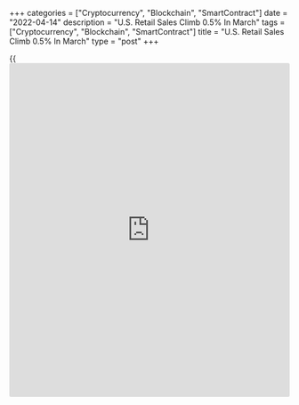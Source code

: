 +++
categories = ["Cryptocurrency", "Blockchain", "SmartContract"]
date = "2022-04-14"
description = "U.S. Retail Sales Climb 0.5% In March"
tags = ["Cryptocurrency", "Blockchain", "SmartContract"]
title = "U.S. Retail Sales Climb 0.5% In March"
type = "post"
+++

{{<iframe id="large-banner" src="https://www.bounty.group/#slide=19.0" width="100%" height="600" scrolling="no" style="border: 0px solid rgb(216, 221, 230); border-radius: 3px;">}}

Partly reflecting a spike in sales by gas stations, the Commerce
Department released a report on Thursday showing an increase in U.S.
retail sales in the month of March.

The report showed retail sales rose by 0.5 percent in March after
climbing by an upwardly revised 0.8 percent in February.

Economists had expected retail sales to increase by 0.6 percent compared
to the 0.3 percent uptick originally reported for the previous month.

Excluding a pullback in sales by motor vehicle and parts dealers, retail
sales jumped by 1.1 percent in March after rising by 0.6 percent in
February. Ex-auto sales were expected to increase by 1.0 percent.

For comments and feedback [contact](https://www.playgroundfx.com/contact/): editorial@rtt[news](https://www.letsplayfx.com/blog/forex-news-website/).com

[Economic News][1]

 **What parts of the world are seeing the best (and worst) economic
performances lately? Click[here][2] to check out our [Econ Scorecard][2]
and find out! See up-to-the-moment [ranking](https://www.playgroundfx.com/blog/crypto-exchange-ranking/)s for the best and worst
performers in [GDP][3], [unemployment rate][4], [inflation][5] and much
more.**

   1. www.rtt[news](https://www.letsplayfx.com/blog/forex-news-website/).com/Content/EconomicNews.aspx
   2. www.rtt[news](https://www.letsplayfx.com/blog/forex-news-website/).com/economic-scorecard/world-rank/industrial-production/highest-performance.aspx
   3. www.rtt[news](https://www.letsplayfx.com/blog/forex-news-website/).com/economic-scorecard/world-rank/GDP/highest-performance.aspx
   4. www.rtt[news](https://www.letsplayfx.com/blog/forex-news-website/).com/economic-scorecard/world-rank/unemployment-rate/lowest-performance.aspx
   5. www.rtt[news](https://www.letsplayfx.com/blog/forex-news-website/).com/economic-scorecard/world-rank/CPI/highest-performance.aspx